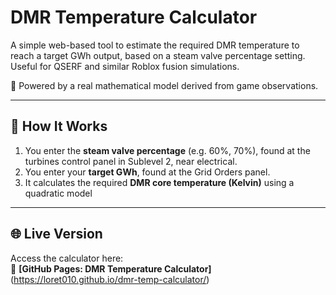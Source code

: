 # DMR Temperature Calculator

A simple web-based tool to estimate the required DMR temperature to reach a target GWh output, based on a steam valve percentage setting. Useful for QSERF and similar Roblox fusion simulations.

🧠 Powered by a real mathematical model derived from game observations.

---

## 🔧 How It Works

1. You enter the **steam valve percentage** (e.g. 60%, 70%), found at the turbines control panel in Sublevel 2, near electrical.
2. You enter your **target GWh**, found at the Grid Orders panel.
3. It calculates the required **DMR core temperature (Kelvin)** using a quadratic model

---

## 🌐 Live Version

Access the calculator here:  
🔗 **[GitHub Pages: DMR Temperature Calculator]**(https://loret010.github.io/dmr-temp-calculator/)
